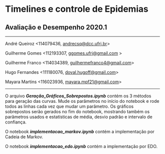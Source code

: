 # Timelines e controle de Epidemias
## Avaliação e Desempenho 2020.1
___
André Queiroz <114079436, andrecsq@dcc.ufrj.br>

Guilherme Gomes <112193307, ggomes.ufrj@gmail.com >

Guilherme Franco <114034389, guilhermefranco4@gmail.com>

Hugo Fernandes <111180076, doval.hugoff@gmail.com>

Mayara Martins <116023936, mayara.mpf21@gmail.com>
___
O arquivo ***Geração_Gráficos_Sobrepostos.ipynb*** contém os 3 métodos para geração das curvas. Mude os parâmetros no início do notebook e rode todos as linhas cada vez que mudar um parâmetro. Os gráficos sobrepostos serão gerados no fim do notebook, mostrando também os parâmetros usados e estatísticas de média, desvio padrão e intervalo de confiança.

O notebook ***implementacao_markov.ipynb*** contém a implementação por Cadeia de Markov.

O notebook ***implementacao_edo.ipynb*** contém a implementação por EDO.